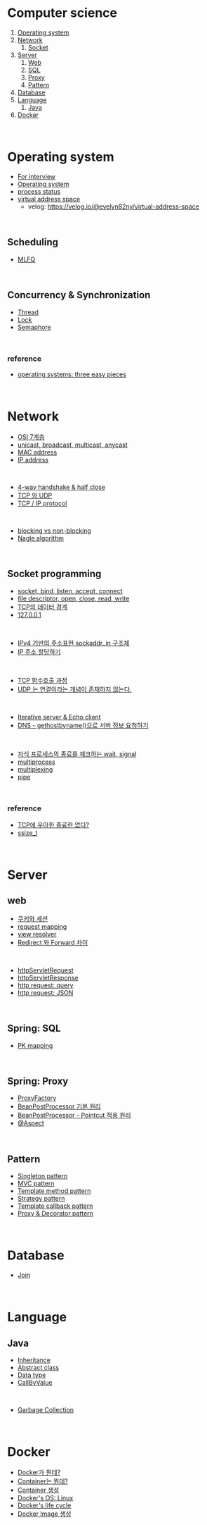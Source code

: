 # Computer science

1. [Operating system](#operating-system)
2. [Network](#network)
   1. [Socket](#socket-programming)
3. [Server](#server)
   1. [Web](#web)
   2. [SQL](#spring-sql)
   3. [Proxy](#spring-proxy)
   4. [Pattern](#pattern)
4. [Database](#database)
5. [Language](#language)
   1. [Java](#java)
6. [Docker](#docker)
<br>

# Operating system

- [For interview](https://github.com/evelyn82ny/Computer-science/blob/master/Operating_system/README.md)
- [Operating system](https://github.com/evelyn82ny/Computer-science/blob/master/Operating_system/theory/introduction_to_os.md)
- [process status](https://github.com/evelyn82ny/Computer-science/blob/master/Operating_system/theory/process_state.md)
- [virtual address space](https://github.com/evelyn82ny/Computer-science/blob/master/Operating_system/theory/virtual_address_space.md)
  - velog: https://velog.io/@evelyn82ny/virtual-address-space
<br>
  
## Scheduling

- [MLFQ](https://github.com/evelyn82ny/Computer-science/blob/master/Operating_system/theory/MLFQ.md)
<br>

## Concurrency & Synchronization

- [Thread](https://velog.io/@evelyn82ny/concurrency-thread)
- [Lock](https://velog.io/@evelyn82ny/concurrency-lock)
- [Semaphore](https://velog.io/@evelyn82ny/synchronization-semaphore)
<br>

### reference

- [operating systems: three easy pieces](https://pages.cs.wisc.edu/~remzi/OSTEP/)
<br>

# Network

- [OSI 7계층](https://github.com/evelyn82ny/Computer-science/blob/master/Network/theory/OSI-7-layer.md)
- [unicast, broadcast, multicast, anycast](https://github.com/evelyn82ny/Computer-science/blob/master/Network/theory/unicast_BUM_traffic.md)
- [MAC address](https://github.com/evelyn82ny/Computer-science/blob/master/Network/theory/MAC-address.md)
- [IP address](https://github.com/evelyn82ny/Computer-science/blob/master/Network/theory/IP-address.md)
<br>

- [4-way handshake & half close](https://github.com/evelyn82ny/Computer-science/blob/master/Network/theory/4-way-handshake.md)
- [TCP 와 UDP](https://github.com/evelyn82ny/Computer-science/blob/master/Network/theory/TCP-VS-UDP.md)
- [TCP / IP protocol](https://github.com/evelyn82ny/Computer-science/blob/master/Network/theory/TCP-IP-protocol.md)
<br>

- [blocking vs non-blocking](https://github.com/evelyn82ny/Computer-science/blob/master/Network/theory/blocking-vs-non-blocking.md)
- [Nagle algorithm](https://github.com/evelyn82ny/Computer-science/blob/master/Network/theory/nagle-algorithm.md)
<br>

## Socket programming

- [socket, bind, listen, accept, connect](https://github.com/evelyn82ny/Computer-science/blob/master/Network/theory/socket.md)
- [file descriptor, open, close, read, write](https://github.com/evelyn82ny/Computer-science/blob/master/Network/theory/file-descriptor.md)
- [TCP의 데이터 경계](https://github.com/evelyn82ny/Computer-science/blob/master/Network/theory/boundary-of-tcp-transmission-data.md)
- [127.0.0.1](https://github.com/evelyn82ny/Computer-science/blob/master/Network/theory/localhost.md)
<br>

- [IPv4 기반의 주소표현 sockaddr_in 구조체](https://github.com/evelyn82ny/Computer-science/blob/master/Network/theory/sockaddr.md)
- [IP 주소 할당하기](https://github.com/evelyn82ny/Computer-science/blob/master/Network/theory/allocate-ip.md)
<br>

- [TCP 함수호출 과정](https://github.com/evelyn82ny/Computer-science/blob/master/Network/theory/TCP-system-call.md)
- [UDP 는 연결이라는 개념이 존재하지 않는다.](https://github.com/evelyn82ny/Computer-science/blob/master/Network/theory/UDP-system-call.md)
<br>

- [Iterative server & Echo client](https://github.com/evelyn82ny/Computer-science/blob/master/Network/theory/iterative-server-and-echo-client.md)
- [DNS - gethostbyname()으로 서버 정보 요청하기](https://github.com/evelyn82ny/Computer-science/blob/master/Network/theory/dns.md)
<br>

- [자식 프로세스의 종료를 체크하는 wait, signal](https://github.com/evelyn82ny/Computer-science/blob/master/Network/theory/zombie-check.md)
- [multiprocess](https://github.com/evelyn82ny/Computer-science/blob/master/Network/theory/multiprocess.md)
- [multiplexing](https://github.com/evelyn82ny/Computer-science/blob/master/Network/theory/multiplexing.md)
- [pipe](https://github.com/evelyn82ny/Computer-science/blob/master/Network/theory/pipe.md)

<br>

### reference

- [TCP에 우아한 종료란 없다?](https://sunyzero.tistory.com/269)
- [ssize_t](https://lacti.github.io/2011/01/08/different-between-size-t-ssize-t/)

<br>

# Server

## web

- [쿠키와 세션](https://github.com/evelyn82ny/Computer-science/blob/master/Server/Web/cookie_and_session.md)
- [request mapping](https://github.com/evelyn82ny/Computer-science/blob/master/Server/Web/request_mapping.md)
- [view resolver](https://github.com/evelyn82ny/Computer-science/blob/master/Server/Web/view_resolver.md)
- [Redirect 와 Forward 차이](https://github.com/evelyn82ny/Computer-science/blob/master/Server/Web/redirect_forward.md)
<br>

- [httpServletRequest](https://github.com/evelyn82ny/Computer-science/blob/master/Server/Web/httpServletRequest.md)
- [httpServletResponse](https://github.com/evelyn82ny/Computer-science/blob/master/Server/Web/httpServletResponse.md)
- [http request: query](https://github.com/evelyn82ny/Computer-science/blob/master/Server/Web/http_request_query.md)
- [http request: JSON](https://github.com/evelyn82ny/Computer-science/blob/master/Server/Web/http_request_json.md)
<br>

## Spring: SQL

- [PK mapping](https://velog.io/@evelyn82ny/primary-key-mapping)
<br>

## Spring: Proxy

- [ProxyFactory](https://github.com/evelyn82ny/Computer-science/blob/master/Server/proxy/ProxyFactory.md)
- [BeanPostProcessor 기본 원리](https://github.com/evelyn82ny/Computer-science/blob/master/Server/proxy/BeanPostProcessor_basic.md)
- [BeanPostProcessor - Pointcut 적용 원리](https://github.com/evelyn82ny/Computer-science/blob/master/Server/proxy/BeanPostProcessor_pointcut.md)
- [@Aspect](https://velog.io/@evelyn82ny/Spring-AOP-Aspect)
<br>

## Pattern

- [Singleton pattern](https://github.com/evelyn82ny/Computer-science/blob/master/Server/pattern/singleton_pattern.md)
- [MVC pattern](https://github.com/evelyn82ny/Computer-science/blob/master/Server/pattern/spring_mvc.md)
- [Template method pattern](https://velog.io/@evelyn82ny/template-method-pattern)
- [Strategy pattern](https://velog.io/@evelyn82ny/strategy-pattern)
- [Template callback pattern](https://velog.io/@evelyn82ny/template-callback-pattern)
- [Proxy & Decorator pattern](https://velog.io/@evelyn82ny/proxy-pattern-decorator-pattern)

<br>

# Database

- [Join](https://github.com/evelyn82ny/Computer-science/blob/master/Database/Join.md)

<br>

# Language

## Java

- [Inheritance](https://github.com/evelyn82ny/Computer-science/blob/master/Language/Java/Inheritance.md)
- [Abstract class](https://github.com/evelyn82ny/Computer-science/blob/master/Language/Java/AbstractClass.md)
- [Data type](https://github.com/evelyn82ny/Computer-science/blob/master/Language/Java/DataType.md)
- [CallByValue](https://github.com/evelyn82ny/Computer-science/blob/master/Language/Java/CallByValue.md)
<br>

- [Garbage Collection](https://d2.naver.com/helloworld/1329)

<br>

# Docker

- [Docker가 뭔데?](https://github.com/evelyn82ny/Computer-science/blob/master/Docker/what_is_docker.md)
- [Container는 뭔데?](https://github.com/evelyn82ny/Computer-science/blob/master/Docker/what_is_container.md)
- [Container 생성](https://github.com/evelyn82ny/Computer-science/blob/master/Docker/create_container.md)
- [Docker's OS: Linux](https://github.com/evelyn82ny/Computer-science/blob/master/Docker/docker_os_linux.md)
- [Docker's life cycle](https://github.com/evelyn82ny/Computer-science/blob/master/Docker/docker_life_cycle.md)
- [Docker Image 생성](https://github.com/evelyn82ny/Computer-science/blob/master/Docker/create_docker_image.md)